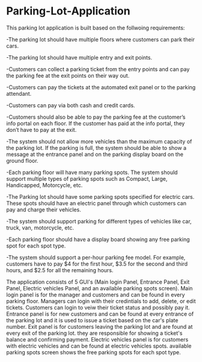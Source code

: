 # Parking-Lot-Application
This parking lot application is built based on the follwoing requirements:

-The parking lot should have multiple floors where customers can park their cars.

-The parking lot should have multiple entry and exit points.

-Customers can collect a parking ticket from the entry points and can pay the parking fee at the exit points on their way out.

-Customers can pay the tickets at the automated exit panel or to the parking attendant.

-Customers can pay via both cash and credit cards.

-Customers should also be able to pay the parking fee at the customer’s info portal on each floor. If the customer has paid at the info portal, they don’t have to pay at the exit.

-The system should not allow more vehicles than the maximum capacity of the parking lot. If the parking is full, the system should be able to show a message at the entrance panel and on the parking display board on the ground floor.

-Each parking floor will have many parking spots. The system should support multiple types of parking spots such as Compact, Large, Handicapped, Motorcycle, etc.

-The Parking lot should have some parking spots specified for electric cars. These spots should have an electric panel through which customers can pay and charge their vehicles.

-The system should support parking for different types of vehicles like car, truck, van, motorcycle, etc.

-Each parking floor should have a display board showing any free parking spot for each spot type.

-The system should support a per-hour parking fee model. For example, customers have to pay $4 for the first hour, $3.5 for the second and third hours, and $2.5 for all the remaining hours.


The application consists of 5 GUI's (Main login Panel, Entrance Panel, Exit Panel, Electric vehicles Panel, and an available parking spots screen).
Main login panel is for the manager and customers and can be found in every parking floor. Managers can login with their credintials to add, delete, or edit tickets. Customers can login to veiw their ticket status and possibly pay it.
Entrance panel is for new customers and can be found at every entrance of the parking lot and it is used to issue a ticket based on the car's plate number.
Exit panel is for customers leaving the parking lot and are found at every exit of the parking lot. they are responsible for showing a ticket's balance and confirming payment.
Electric vehicles panel is for customers with electric vehicles and can be found at electric vehicles spots. 
available parking spots screen shows the free parking spots for each spot type.
